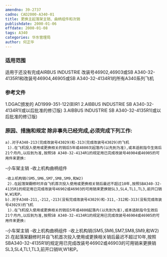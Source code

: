 ```yaml
---
amendno: 39-2737
cadno: CAD2000-A340-01
title: 更换主起落架主销、曲柄组件和次销
publishdate: 2000-01-06
effdate: 2000-01-08
tags: A340
categories: 华东管理局
author: 何正华
---
```


### 适用范围 
适用于还没有完成AIRBUS INDUSTRIE 改装号46902,46903或SB A340-32-4135R1和改装号46904,46905或SB A340-32-4134R1的所有A340系列飞机

<!--more-->
### 参考文件
1.DGAC颁发的 AD1999-351-122(B)R1 
    2.AIBBUS INDUSTRIE SB A340-32-4134R1(或以后批准的修订版) 
    3.AIBBUS INDUSTRIE SB A340-32-4135R1(或以后批准的修订版) 

### 原因、措施和规定     除非事先已经完成,必须完成下列工作: 
    a).对于A340-213(完成改装号43029)和-313(完成改装号43029)的飞机 
     1).在飞机投入使用或更换相关的销后5年或4800次起落内(以先到为准),或本适航指令生效后21个月内,以后到为准,按照SB A340-32-4134R1的规定用已完成改装号46904或46905的可用件来更换: 

-小车架主销 -收上机构曲柄组件 
  
    -收上机构销(SM5,SM6,SM7,SM8,SM9,和W2) 
     2).在起落架翻修时并自飞机首次投入使用或更换相关销后最迟不超过10年,按照SBA340-32-4135R1的规定用已完成改装号46902或46903的可用销来更换销SL3,SL4,TL1,TL3,前开口销W,W1和P。 
    b).对于A340-211,-212,-213(没有完成改装号43029)和-311,-312和-313(没有完成改装号43029)的飞机
     1).在飞机投入使用或更换相关的销后5年或4800起落内(以先到为准),或本适航指令生效后21个月内,以后到为准,按照SB A340-32-4134R1的规定用已完成改装号46904或46905的可用件来更换: 
-小车架主销 -收上机构曲柄组件     -收上机构销(SM5,SM6,SM7,SM8,SM9,和W2) 
     2).在起落架翻修时并自飞机首次投入使用或更换相关销后最迟不超过10年,按照SBA340-32-4135R1的规定用已完成改装号46902或46903的可用销来更换销SL3,SL4,TL1,TL3,前开口销W,W1和P。

